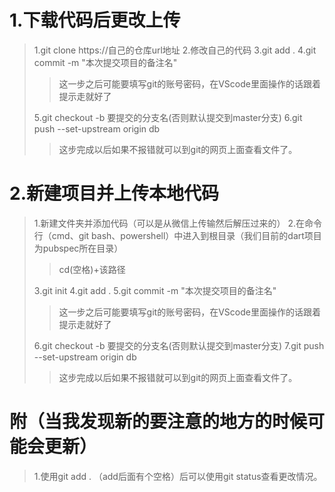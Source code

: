 # 1.下载代码后更改上传
>1.git clone https://自己的仓库url地址
2.修改自己的代码
3.git add .
4.git commit -m "本次提交项目的备注名"
>>这一步之后可能要填写git的账号密码，在VScode里面操作的话跟着提示走就好了
>
>5.git checkout -b 要提交的分支名(否则默认提交到master分支)
>6.git push --set-upstream origin db
>>这步完成以后如果不报错就可以到git的网页上面查看文件了。
# 2.新建项目并上传本地代码
>1.新建文件夹并添加代码（可以是从微信上传输然后解压过来的）
2.在命令行（cmd、git bash、powershell）中进入到根目录（我们目前的dart项目为pubspec所在目录）
>>cd(空格)+该路径 
>
>3.git init
4.git add .
5.git commit -m "本次提交项目的备注名"
>>这一步之后可能要填写git的账号密码，在VScode里面操作的话跟着提示走就好了
>
>6.git checkout -b 要提交的分支名(否则默认提交到master分支)
>7.git push --set-upstream origin db
>>这步完成以后如果不报错就可以到git的网页上面查看文件了。
# 附（当我发现新的要注意的地方的时候可能会更新）
>1.使用git add . （add后面有个空格）后可以使用git status查看更改情况。